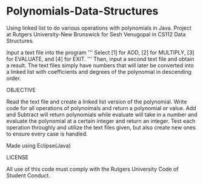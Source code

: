 # Polynomials-Data-Structures

Using linked list to do various operations with polynomials in Java. Project at Rutgers University-New Brunswick for Sesh Venugopal in CS112 Data Structures.

Input a text file into the program 
'''
Select [1] for ADD, [2] for MULTIPLY, [3] for EVALUATE, and [4] for EXIT. 
'''
Then, input a second text file and obtain a result. The text files simply have numbers that will later be converted into a linked list with coefficients and degrees of the polynomial in descending order.

OBJECTIVE


Read the text file and create a linked list version of the polynomial. Write code for all operations of polynoimals and return a polynomial or value. Add and Subtract will return polynomials while evaluate will take in a number and evaluate the polynomial at a certain integer and return an integer. Test each operation throughly and utilize the text files given, but also create new ones to ensure every case is handled.

Made using Eclipse(Java) 

LICENSE


All use of this code must comply with the Rutgers University Code of Student Conduct.

